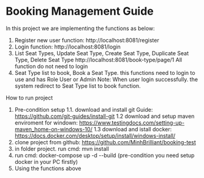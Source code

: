# Booking Management Guide
 In this project we are implementing the functions as below:
1. Register new user function: http://localhost:8081/register
2. Login function: http://localhost:8081/login
3. List Seat Types, Update Seat Type, Create Seat Type, Duplicate Seat Type, Delete Seat Type
   http://localhost:8081/book-type/page/1
   All function do not need to login
4. Seat Type list to book, Book a Seat Type. this functions need to login to use and has Role User or Admin
Note: When user login successfully. the system redirect to Seat Type list to book function.
   
How to run project
1. Pre-condition setup
   1.1. download and install git Guide: https://github.com/git-guides/install-git
   1.2 download and setup maven enviroment for windown: https://www.testingdocs.com/setting-up-maven_home-on-windows-10/
   1.3 download and istall docker: https://docs.docker.com/desktop/setup/install/windows-install/
2. clone project from github: https://github.com/MinhBrilliant/booking-test
3. in folder project. run cmd: mvn install
4. run cmd: docker-compose up -d --build (pre-condition you need setup docker in your PC firstly)
5. Using the functions above

